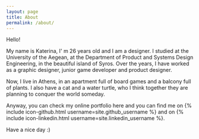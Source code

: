 ```yaml
---
layout: page
title: About
permalink: /about/
---
```


Hello!

My name is Katerina, I' m 26 years old and I am a designer.
I studied at the University of the Aegean, at the Department of Product and Systems Design Engineering, in the beautiful island of Syros. Over the years, I have worked as a graphic designer, junior game developer and product designer.


Now, I live in Athens, in an apartment full of board games and a balcony full of plants. I also have a cat and a water turtle, who I think together they are planning to conquer the world someday.


Anyway, you can check my online portfolio here and you can find me on {% include icon-github.html username=site.github_username %} and on {% include icon-linkedin.html username=site.linkedin_username %}.

Have a nice day :)
